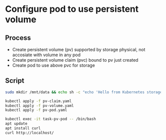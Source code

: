 # Configure pod to use persistent volume
## Process
- Create persistent volume (pv) supported by storage physical, not accosiate with volume in any pod
- Create persistent volume claim (pvc) bound to pv just created
- Create pod to use above pvc for storage

## Script
```sh
sudo mkdir /mnt/data && echo sh -c "echo 'Hello from Kubernetes storage' > /mnt/data/index.html"

kubectl apply -f pv-claim.yaml
kubectl apply -f pv-volume.yaml
kubectl apply -f pv-pod.yaml

kubectl exec -it task-pv-pod -- /bin/bash
apt update
apt install curl
curl http://localhost/
```